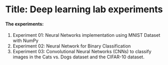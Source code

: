 # Title: Deep learning lab experiments
#### The experiments:
  1. Experiment 01: Neural Networks implementation using MNIST Dataset with NumPy
  2. Experiment 02: Neural Network for Binary Classification
  3. Experiment 03: Convolutional Neural Networks (CNNs) to classify images in the Cats vs. Dogs dataset and the CIFAR-10 dataset.
